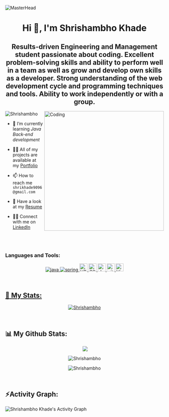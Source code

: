 ![MasterHead](https://scand.com/wp-content/uploads/2020/05/Java-KV2.jpg)

<h1 align="center">Hi 👋, I'm Shrishambho Khade</h1>
<h2 align="center">Results-driven Engineering and Management student passionate about coding. Excellent problem-solving skills and ability to perform well in a team as well as grow and develop own skills as a developer. Strong understanding of the web development cycle and programming techniques and tools. Ability to work independently or with a group.
</h2>

<img align="right" alt="Coding" width="380" src="https://camo.githubusercontent.com/40165a147c3dcea0fa1db780bb533fc5f98546ccfb9d5d05ddb2f429277f5348/68747470733a2f2f616e616c7974696373696e6469616d61672e636f6d2f77702d636f6e74656e742f75706c6f6164732f323031382f31322f646576656c6f7065722d6472696262626c652e676966"/>

<p align="left"> <img src="https://komarev.com/ghpvc/?username=Shrishambho&label=Profile%20views&color=0e75b6&style=flat" alt="Shrishambho" /> </p>

- 🌱 I’m currently learning *Java Back-end development*

- 👨‍💻 All of my projects are available at my [Portfolio](https://abhii-07.github.io/)

- 📫 How to reach me `shrikhade9096@gmail.com`

- 📄 Have a look at my [Resume](https://drive.google.com/file/d/1kyy_c9wtbkWuhIajWRK9VOe0W0TLk5hr/view?usp=share_link)

- 👨‍💻 Connect with me on [LinkedIn](https://www.linkedin.com/in/shrishambho-khade-a6a447227/)

<!-- - 💬 ask me about Java

- 😄 Pronouns: He/His -->


<br>
<br>

<h3 align="left">Languages and Tools:</h3>
<p align="center"><a href="https://www.java.com" target="_blank" rel="noreferrer"> <img src="https://img.shields.io/badge/java-%23ED8B00.svg?style=for-the-badge&logo=java&logoColor=white" alt="java" /></a><a href="https://www.java.com" target="_blank" rel="noreferrer"> <img src="https://img.shields.io/badge/spring-%236DB33F.svg?style=for-the-badge&logo=spring&logoColor=white" alt="spring" /> </a><a href="https://www.java.com" target="_blank" rel="noreferrer"> <img src="https://img.shields.io/badge/HTML5-282C34?logo=html5&logoColor=E34F26" alt="HTML5 logo" title="HTML5" height="25" /> </a><a href="https://www.java.com" target="_blank" rel="noreferrer"> <img src="https://img.shields.io/badge/CSS3-282C34?logo=css3&logoColor=1572B6" alt="CSS3 logo" title="CSS3" height="25" /> </a><a href="https://www.java.com" target="_blank" rel="noreferrer"> <img src="https://img.shields.io/badge/JavaScript-282C34?logo=javascript&logoColor=F7DF1E" alt="JavaScript logo" title="JavaScript" height="25" /> </a><a href="https://www.java.com" target="_blank" rel="noreferrer"> <a href="https://www.java.com" target="_blank" rel="noreferrer"> <img src="https://img.shields.io/badge/git-282C34?logo=git&logoColor=F05032" alt="git logo" title="git" height="25" /> </a><a href="https://www.java.com" target="_blank" rel="noreferrer"> <img src="https://img.shields.io/badge/VS%20Code-282C34?logo=visual-studio-code&logoColor=007ACC" alt="Visual Studio Code logo" title="Visual Studio Code" height="25" /> </p>

<br>

<h2 align="left">📄 My Stats:</h2>

<p align="center"> <a href="https://github.com/ryo-ma/github-profile-trophy"><img src="https://github-profile-trophy.vercel.app/?username=Shrishambho" alt="Shrishambho" /></a> </p>

<br>

<h2 align="left">📊 My Github Stats:</h2>

<p align="center">&nbsp;<img align="center" src="https://github-readme-stats.vercel.app/api/top-langs/?username=Shrishambho" /></p>
<p align="center"><img align="center" src="https://github-readme-stats.vercel.app/api?username=Shrishambho&show_icons=true" alt="Shrishambho" /></p>

<p align="center"><img align="center" src="https://github-readme-streak-stats.herokuapp.com/?user=Shrishambho" alt="Shrishambho" /></p>

<br>
<h2 align="left">⚡Activity Graph:</h2>
  <a><img alt="Shrishambho Khade's Activity Graph" src="https://github-readme-activity-graph.cyclic.app/graph?username=Shrishambho&theme=react-dark&hide_border=true" /></a>

<br>
